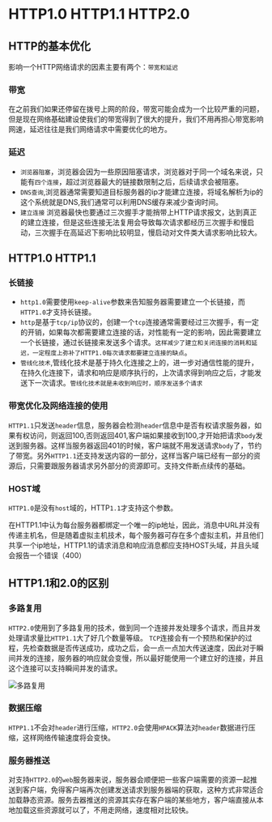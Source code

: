 # HTTP1.0 HTTP1.1 HTTP2.0

## HTTP的基本优化

影响一个HTTP网络请求的因素主要有两个：`带宽和延迟`

### 带宽

在之前我们如果还停留在拨号上网的阶段，带宽可能会成为一个比较严重的问题，但是现在网络基础建设使我们的带宽得到了很大的提升，我们不用再担心带宽影响网速，延迟往往是我们网络请求中需要优化的地方。

### 延迟

- `浏览器阻塞`，浏览器会因为一些原因阻塞请求，浏览器对于同一个域名来说，只能有`四个连接`，超过浏览器最大的链接数限制之后，后续请求会被阻塞。
- `DNS查询`,浏览器通常需要知道目标服务器的ip才能建立连接，将域名解析为ip的这个系统就是DNS,我们通常可以利用DNS缓存来减少查询时间。
- `建立连接` 浏览器最快也要通过三次握手才能捎带上HTTP请求报文，达到真正的建立连接，但是这些连接无法复用会导致每次请求都经历三次握手和慢启动，三次握手在高延迟下影响比较明显，慢启动对文件类大请求影响比较大。

## HTTP1.0 HTTP1.1

### 长链接

- `http1.0`需要使用`keep-alive`参数来告知服务器需要建立一个长链接，而`HTTP1.0`才支持长链接。
- `http`是基于`tcp/ip`协议的，创建一个`tcp`连接通常需要经过三次握手，有一定的开销，如果每次都需要建立连接的话，对性能有一定的影响，因此需要建立一个长链接，通过长链接来发送多个请求。`这样减少了建立和关闭连接的消耗和延迟，一定程度上弥补了HTTP1.0每次请求都要建立连接的缺点`。
- `管线化技术`,管线化技术是基于持久化连接之上的，进一步对通信性能的提升，在持久化连接下，请求和响应是顺序执行的，上次请求得到响应之后，才能发送下一次请求。`管线化技术就是未收到响应时，顺序发送多个请求`

### 带宽优化及网络连接的使用

`HTTP1.1`只发送`header`信息，服务器会检测`header`信息中是否有权请求服务器，如果有权访问，则返回100,否则返回401,客户端如果接收到100,才开始把请求`body`发送到服务器。这样当服务器返回401的时候，客户端就不用发送请求`body`了，节约了带宽。另外`HTTP1.1`还支持发送内容的一部分，这样当客户端已经有一部分的资源后，只需要跟服务器请求另外部分的资源即可。支持文件断点续传的基础。

### HOST域

`HTTP1.0`是没有`host`域的，HTTP`1.1`才支持这个参数。

在HTTP1.1中认为每台服务器都绑定一个唯一的ip地址，因此，消息中URL并没有传递主机名，但是随着虚拟主机技术，每个服务器可存在多个虚拟主机，并且他们共享一个ip地址，HTTP1.1的请求消息和响应消息都应支持HOST头域，并且头域会报告一个错误（400）

## HTTP1.1和2.0的区别

### 多路复用

`HTTP2.0`使用到了多路复用的技术，做到同一个连接并发处理多个请求，而且并发处理请求量比`HTTP1.1`大了好几个数量等级。
`TCP`连接会有一个预热和保护的过程，先检查数据是否传送成功，成功之后，会一点一点加大传送速度，因此对于瞬间并发的连接，服务器的响应就会变慢，所以最好能使用一个建立好的连接，并且这个连接可以支持瞬间并发的请求。

![多路复用](https://user-gold-cdn.xitu.io/2018/10/18/16684c501ec9c769?imageView2/0/w/1280/h/960/format/webp/ignore-error/1)

### 数据压缩

`HTPP1.1`不会对`header`进行压缩，`HTTP2.0`会使用`HPACK`算法对`header`数据进行压缩，这样网络传输速度将会变快。

### 服务器推送

对支持`HTTP2.0`的`web`服务器来说，服务器会顺便把一些客户端需要的资源一起推送到客户端，免得客户端再次创建发送请求到服务器端的获取，这种方式非常适合加载静态资源。服务去器推送的资源其实存在客户端的某些地方，客户端直接从本地加载这些资源就可以了，不用走网络，速度相对比较快。
